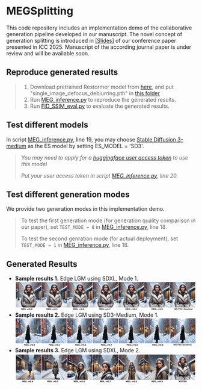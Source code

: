 # MEGSplitting

This code repository includes an implementation demo of the collaborative generation pipeline developed in our manuscript. The novel concept of generation splitting is introduced in [[Slides]](./Optimal%20Energy-Delay%20Tradeoff%20for%20MEG.pdf) of our conference paper presented in ICC 2025. Manuscript of the according journal paper is under review and will be available soon.  

## Reproduce generated results
> 1. Download pretrained Restormer model from [here](https://drive.google.com/drive/folders/1bRBG8DG_72AGA6-eRePvChlT5ZO4cwJ4?usp=sharing), and put "single_image_defocus_deblurring.pth" in [this folder](./Restormer/Defocus_Deblurring/pretrained_models)
> 2. Run [MEG_inference.py](./MEG_inference.py) to reproduce the generated results.
> 3. Run [FID_SSIM_eval.py](./FID_SSIM_eval.py) to evaluate the generated results.

## Test different models 
In script [MEG_inference.py](./MEG_inference.py), line 19, you may choose [Stable Diffusion 3-medium](https://huggingface.co/stabilityai/stable-diffusion-3-medium) as the ES model by setting ES_MODEL = 'SD3'. 
>  *You may need to apply for a [huggingface user access token](https://huggingface.co/docs/hub/security-tokens) to use this model*
> 
>  *Put your user access token in script [MEG_inference.py](./MEG_inference.py), line 20.*

## Test different generation modes
We provide two generation modes in this implementation demo. 
> To test the first generation mode (for generation quality comparison in our paper), set `TEST_MODE = 0` in [MEG_inference.py](./MEG_inference.py), line 18.
> 
> To test the second genration mode (for actual deployment), set `TEST_MODE = 1` in [MEG_inference.py](./MEG_inference.py), line 18.

## Generated Results
- **Sample results 1.** Edge LGM using SDXL, Mode 1.
![Edge LGM using SDXL, Mode 1](./demo/Samples.jpg)
- **Sample results 2.** Edge LGM using SD3-Medium, Mode 1.
![Edge LGM using SD3, Mode 1](./demo/Samples_SD3.jpg)
- **Sample results 3.** Edge LGM using SDXL, Mode 2.
![Edge LGM using SDXL, Mode 2](./demo/Samples_mode2.jpg)

